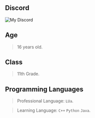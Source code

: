 ## Discord

![My Discord](https://discord-readme-badge.vercel.app/api?id=<650336912900358164>)

## Age

> 16 years old.

## Class

> 11th Grade.

## Programming Languages

> Professional Language: `LUa`.

> Learning Language: `C++` `Python` `Java`.
